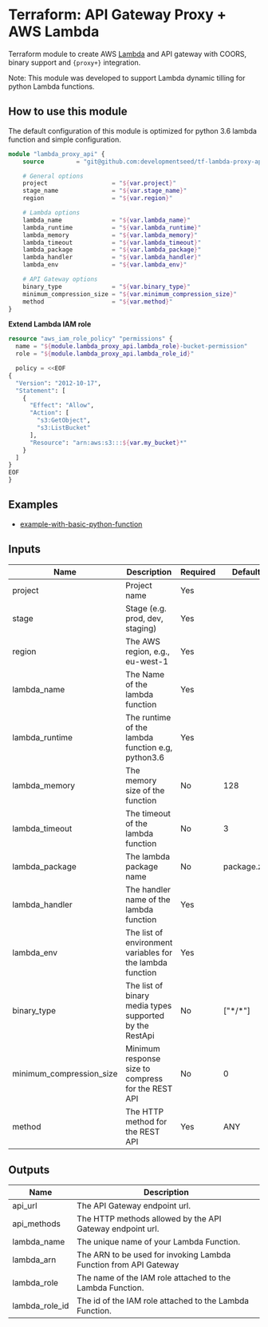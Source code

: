 # Terraform: API Gateway Proxy + AWS Lambda


Terraform module to create AWS [Lambda](https://www.terraform.io/docs/providers/aws/r/lambda_function.html) and API gateway with COORS, binary support and `{proxy+}` integration.

Note: This module was developed to support Lambda dynamic tilling for python Lambda functions.

## How to use this module

The default configuration of this module is optimized for python 3.6 lambda function and simple configuration.

```terraform
module "lambda_proxy_api" {
    source         = "git@github.com:developmentseed/tf-lambda-proxy-apigw.git"

    # General options
    project                  = "${var.project}"
    stage_name               = "${var.stage_name}"
    region                   = "${var.region}"

    # Lambda options
    lambda_name              = "${var.lambda_name}"
    lambda_runtime           = "${var.lambda_runtime}"
    lambda_memory            = "${var.lambda_memory}"
    lambda_timeout           = "${var.lambda_timeout}"
    lambda_package           = "${var.lambda_package}"
    lambda_handler           = "${var.lambda_handler}"
    lambda_env               = "${var.lambda_env}"

    # API Gateway options
    binary_type              = "${var.binary_type}"
    minimum_compression_size = "${var.minimum_compression_size}"
    method                   = "${var.method}"
}
```

**Extend Lambda IAM role**

```terraform
resource "aws_iam_role_policy" "permissions" {
  name = "${module.lambda_proxy_api.lambda_role}-bucket-permission"
  role = "${module.lambda_proxy_api.lambda_role_id}"

  policy = <<EOF
{
  "Version": "2012-10-17",
  "Statement": [
    {
      "Effect": "Allow",
      "Action": [
        "s3:GetObject",
        "s3:ListBucket"
      ],
      "Resource": "arn:aws:s3:::${var.my_bucket}*"
    }
  ]
}
EOF
}
```

## Examples

- [example-with-basic-python-function](https://github.com/developmentseed/tf-lambda-proxy-apigw/tree/master/examples/example-python3.6)


## Inputs

| Name                     | Description                                               | Required | Default     |
|--------------------------|-----------------------------------------------------------|----------|-------------|
| project                  | Project name                                              | Yes      |             |
| stage                    | Stage (e.g. prod, dev, staging)                           | Yes      |             |
| region                   | The AWS region, e.g., eu-west-1                           | Yes      |             |
| lambda_name              | The Name of the lambda function                           | Yes      |             |
| lambda_runtime           | The runtime of the lambda function e.g, python3.6         | Yes      |             |
| lambda_memory            | The memory size of the function                           | No       | 128         |
| lambda_timeout           | The timeout of the lambda function                        | No       | 3           |
| lambda_package           | The lambda package name                                   | No       | package.zip |
| lambda_handler           | The handler name of the lambda function                   | Yes      |             |
| lambda_env               | The list of environment variables for the lambda function | Yes      |             |
| binary_type              | The list of binary media types supported by the RestApi   | No       | ["\*/\*"]   |
| minimum_compression_size | Minimum response size to compress for the REST API        | No       | 0           |
| method                   | The HTTP method for the REST API                          | Yes      | ANY         |

## Outputs

| Name           | Description                                                                                                        |
| -------------- | ------------------------------------------------------------------------------------------------------------------ |
| api_url        | The API Gateway endpoint url.                                                                                      |
| api_methods    | The HTTP methods allowed by the API Gateway endpoint url.                                                          |
| lambda_name    | The unique name of your Lambda Function.                                                                           |
| lambda_arn     | The ARN to be used for invoking Lambda Function from API Gateway                                                   |
| lambda_role    | The name of the IAM role attached to the Lambda Function.                                                          |
| lambda_role_id | The id of the IAM role attached to the Lambda Function.                                                            |
